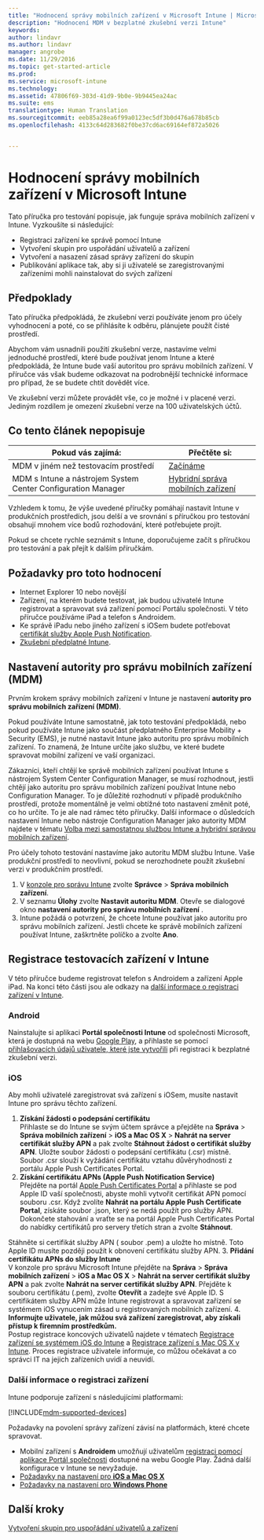 ```yaml
---
title: "Hodnocení správy mobilních zařízení v Microsoft Intune | Microsoft Docs"
description: "Hodnocení MDM v bezplatné zkušební verzi Intune"
keywords: 
author: lindavr
ms.author: lindavr
manager: angrobe
ms.date: 11/29/2016
ms.topic: get-started-article
ms.prod: 
ms.service: microsoft-intune
ms.technology: 
ms.assetid: 47806f69-303d-41d9-9b0e-9b9445ea24ac
ms.suite: ems
translationtype: Human Translation
ms.sourcegitcommit: eeb85a28ea6f99a0123ec5df3b0d476a678b85cb
ms.openlocfilehash: 4133c64d283682f0be37cd6ac69164ef872a5026


---
```


# <a name="evaluate-mobile-device-management-in-microsoft-intune"></a>Hodnocení správy mobilních zařízení v Microsoft Intune
Tato příručka pro testování popisuje, jak funguje správa mobilních zařízení v Intune. Vyzkoušíte si následující:
- Registraci zařízení ke správě pomocí Intune
- Vytvoření skupin pro uspořádání uživatelů a zařízení
- Vytvoření a nasazení zásad správy zařízení do skupin
- Publikování aplikace tak, aby si ji uživatelé se zaregistrovanými zařízeními mohli nainstalovat do svých zařízení
<!--- - Monitor the device? View a report of compliant devices?--->
<!--- - Remove the device from management--->

## <a name="assumptions"></a>Předpoklady
Tato příručka předpokládá, že zkušební verzi používáte jenom pro účely vyhodnocení a poté, co se přihlásíte k odběru, plánujete použít čisté prostředí.

Abychom vám usnadnili použití zkušební verze, nastavíme velmi jednoduché prostředí, které bude používat jenom Intune a které předpokládá, že Intune bude vaší autoritou pro správu mobilních zařízení. V příručce vás však budeme odkazovat na podrobnější technické informace pro případ, že se budete chtít dovědět více.

Ve zkušební verzi můžete provádět vše, co je možné i v placené verzi. Jediným rozdílem je omezení zkušební verze na 100 uživatelských účtů.

## <a name="whats-not-covered"></a>Co tento článek nepopisuje
|Pokud vás zajímá: |Přečtěte si: |
|------------------------|----------|
|MDM v jiném než testovacím prostředí | [Začínáme](https://docs.microsoft.com/en-us/intune/get-started/start-with-a-paid-subscription-to-microsoft-intune) |
|MDM s Intune a nástrojem System Center Configuration Manager | [Hybridní správa mobilních zařízení](https://docs.microsoft.com/en-us/sccm/mdm/understand/hybrid-mobile-device-management) |

Vzhledem k tomu, že výše uvedené příručky pomáhají nastavit Intune v produkčních prostředích, jsou delší a ve srovnání s příručkou pro testování obsahují mnohem více bodů rozhodování, které potřebujete projít.

Pokud se chcete rychle seznámit s Intune, doporučujeme začít s příručkou pro testování a pak přejít k dalším příručkám.

## <a name="prerequisites-for-this-evaluation"></a>Požadavky pro toto hodnocení
- Internet Explorer 10 nebo novější
- Zařízení, na kterém budete testovat, jak budou uživatelé Intune registrovat a spravovat svá zařízení pomocí Portálu společnosti. V této příručce používáme iPad a telefon s Androidem.
- Ke správě iPadu nebo jiného zařízení s iOSem budete potřebovat [certifikát služby Apple Push Notification](https://docs.microsoft.com/intune/deploy-use/set-up-ios-and-mac-management-with-microsoft-intune).
- [Zkušební předplatné Intune](sign-up-for-30-day-trial-microsoft-intune.md).

## <a name="set-your-mdm-authority"></a>Nastavení autority pro správu mobilních zařízení (MDM)
Prvním krokem správy mobilních zařízení v Intune je nastavení **autority pro správu mobilních zařízení (MDM)**.

Pokud používáte Intune samostatně, jak toto testování předpokládá, nebo pokud používáte Intune jako součást předplatného Enterprise Mobility + Security (EMS), je nutné nastavit Intune jako autoritu pro správu mobilních zařízení. To znamená, že Intune určíte jako službu, ve které budete spravovat mobilní zařízení ve vaší organizaci.

Zákazníci, kteří chtějí ke správě mobilních zařízení používat Intune s nástrojem System Center Configuration Manager, se musí rozhodnout, jestli chtějí jako autoritu pro správu mobilních zařízení používat Intune nebo Configuration Manager. To je důležité rozhodnutí v případě produkčního prostředí, protože momentálně je velmi obtížné toto nastavení změnit poté, co ho určíte. To je ale nad rámec této příručky. Další informace o důsledcích nastavení Intune nebo nástroje Configuration Manager jako autority MDM najdete v tématu [Volba mezi samostatnou službou Intune a hybridní správou mobilních zařízení](https://docs.microsoft.com/en-us/sccm/mdm/understand/choose-between-standalone-intune-and-hybrid-mobile-device-management).

Pro účely tohoto testování nastavíme jako autoritu MDM službu Intune. Vaše produkční prostředí to neovlivní, pokud se nerozhodnete použít zkušební verzi v produkčním prostředí.

1. V [konzole pro správu Intune](https://manage.microsoft.com/) zvolte **Správce** &gt; **Správa mobilních zařízení**.
2. V seznamu **Úlohy** zvolte **Nastavit autoritu MDM**. Otevře se dialogové okno **nastavení autority pro správu mobilních zařízení** . <!---screen shot--->
3. Intune požádá o potvrzení, že chcete Intune používat jako autoritu pro správu mobilních zařízení. Jestli chcete ke správě mobilních zařízení používat Intune, zaškrtněte políčko a zvolte **Ano**.

## <a name="enroll-your-test-devices-into-intune"></a>Registrace testovacích zařízení v Intune

V této příručce budeme registrovat telefon s Androidem a zařízení Apple iPad. Na konci této části jsou ale odkazy na [další informace o registraci zařízení v Intune](#Learn-more-about-device-enrollment).
### <a name="android"></a>Android
Nainstalujte si aplikaci **Portál společnosti Intune** od společnosti Microsoft, která je dostupná na webu [Google Play](http://go.microsoft.com/fwlink/p/?LinkId=386612), a přihlaste se pomocí [přihlašovacích údajů uživatele, které jste vytvořili](sign-up-for-30-day-trial-microsoft-intune.md#add-users) při registraci k bezplatné zkušební verzi.

### <a name="ios"></a>iOS
Aby mohli uživatelé zaregistrovat svá zařízení s iOSem, musíte nastavit Intune pro správu těchto zařízení.

1. **Získání žádosti o podepsání certifikátu**<br/>
Přihlaste se do Intune se svým účtem správce a přejděte na **Správa** > **Správa mobilních zařízení** > **iOS a Mac OS X** > **Nahrát na server certifikát služby APN** a pak zvolte **Stáhnout žádost o certifikát služby APN**. Uložte soubor žádosti o podepsání certifikátu (.csr) místně. Soubor .csr slouží k vyžádání certifikátu vztahu důvěryhodnosti z portálu Apple Push Certificates Portal. <!--- screen shot--->
2.  **Získání certifikátu APNs (Apple Push Notification Service)**<BR/>
Přejděte na portál [Apple Push Certificates Portal](https://idmsa.apple.com/IDMSWebAuth/login?appIdKey=3fbfc9ad8dfedeb78be1d37f6458e72adc3160d1ad5b323a9e5c5eb2f8e7e3e2&rv=2) a přihlaste se pod Apple ID vaší společnosti, abyste mohli vytvořit certifikát APN pomocí souboru .csr. Když zvolíte **Nahrát na portálu Apple Push Certificate Portal**, získáte soubor .json, který se nedá použít pro služby APN. Dokončete stahování a vraťte se na portál Apple Push Certificates Portal do nabídky certifikátů pro servery třetích stran a zvolte **Stáhnout**.

 Stáhněte si certifikát služby APN ( soubor .pem) a uložte ho místně. Toto Apple ID musíte později použít k obnovení certifikátu služby APN.
3.  **Přidání certifikátu APNs do služby Intune**<BR/>
V konzole pro správu Microsoft Intune přejděte na **Správa** > **Správa mobilních zařízení** > **iOS a Mac OS X** > **Nahrát na server certifikát služby APN** a pak zvolte **Nahrát na server certifikát služby APN**. Přejděte k souboru certifikátu (.pem), zvolte **Otevřít** a zadejte své Apple ID. S certifikátem služby APN může Intune registrovat a spravovat zařízení se systémem iOS vynucením zásad u registrovaných mobilních zařízení.
4.  **Informujte uživatele, jak můžou svá zařízení zaregistrovat, aby získali přístup k firemním prostředkům.**<br/>
Postup registrace koncových uživatelů najdete v tématech [Registrace zařízení se systémem iOS do Intune](https://docs.microsoft.com/en-us/Intune/enduser/enroll-your-device-in-intune-ios) a [Registrace zařízení s Mac OS X v Intune](https://docs.microsoft.com/en-us/Intune/enduser/enroll-your-device-in-intune-mac-os-x). Proces registrace uživatele informuje, co můžou očekávat a co správci IT na jejich zařízeních uvidí a neuvidí.


### <a name="learn-more-about-device-enrollment"></a>Další informace o registraci zařízení

Intune podporuje zařízení s následujícími platformami:

[!INCLUDE[mdm-supported-devices](../includes/mdm-supported-devices.md)]

Požadavky na povolení správy zařízení závisí na platformách, které chcete spravovat.
- Mobilní zařízení s **Androidem** umožňují uživatelům [registraci pomocí aplikace Portál společnosti](/intune/deploy-use/set-up-android-management-with-microsoft-intune) dostupné na webu Google Play. Žádná další konfigurace v Intune se nevyžaduje.
- [Požadavky na nastavení pro **iOS a Mac OS X**](/intune/deploy-use/set-up-ios-and-mac-management-with-microsoft-intune)
- [Požadavky na nastavení pro **Windows Phone**](/intune/deploy-use/set-up-windows-phone-management-with-microsoft-intune)

<!--- ## Verify enrollment--->
<!--- START HERE

### iOS and Mac OS X
Install the **Microsoft Intune Company Portal** app from Microsoft Corporation available in the App Store and sign in with Intune user credentials added above. View **Enrolled devices** to add your device.



### Windows Phone 8.1
Users install the **Company Portal** app from Microsoft Corporation, available in the Windows Phone store, and sign in with the Intune user credentials added above.  View **Enrolled devices** to add your device.

## Install the previously deployed app
Open the Company Portal on the mobile device, choose **Apps**, and then install **Microsoft Skype**.--->



## <a name="next-steps"></a>Další kroky
[Vytvoření skupin pro uspořádání uživatelů a zařízení](get-started-with-a-30-day-trial-of-microsoft-intune-step-3.md)



<!--HONumber=Nov16_HO5-->


